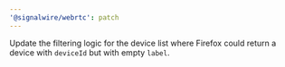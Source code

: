 ```yaml
---
'@signalwire/webrtc': patch
---
```


Update the filtering logic for the device list where Firefox could return a device with `deviceId` but with empty `label`.
